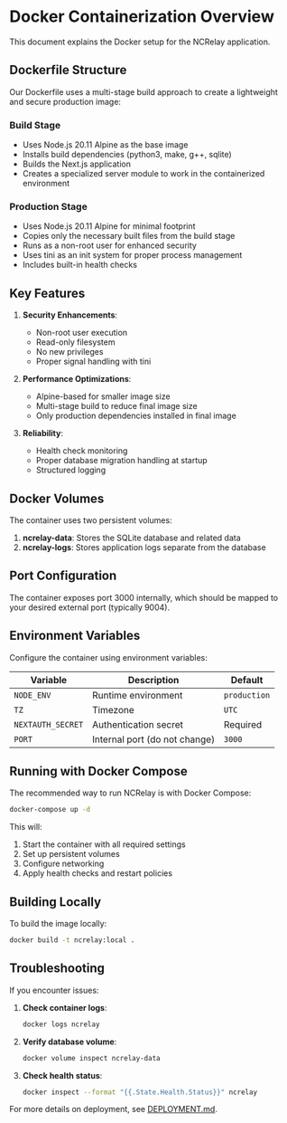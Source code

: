 # Docker Containerization Overview

This document explains the Docker setup for the NCRelay application.

## Dockerfile Structure

Our Dockerfile uses a multi-stage build approach to create a lightweight and secure production image:

### Build Stage
- Uses Node.js 20.11 Alpine as the base image
- Installs build dependencies (python3, make, g++, sqlite)
- Builds the Next.js application
- Creates a specialized server module to work in the containerized environment

### Production Stage
- Uses Node.js 20.11 Alpine for minimal footprint
- Copies only the necessary built files from the build stage
- Runs as a non-root user for enhanced security
- Uses tini as an init system for proper process management
- Includes built-in health checks

## Key Features

1. **Security Enhancements**:
   - Non-root user execution
   - Read-only filesystem
   - No new privileges
   - Proper signal handling with tini

2. **Performance Optimizations**:
   - Alpine-based for smaller image size
   - Multi-stage build to reduce final image size
   - Only production dependencies installed in final image

3. **Reliability**:
   - Health check monitoring
   - Proper database migration handling at startup
   - Structured logging

## Docker Volumes

The container uses two persistent volumes:

1. **ncrelay-data**: Stores the SQLite database and related data
2. **ncrelay-logs**: Stores application logs separate from the database

## Port Configuration

The container exposes port 3000 internally, which should be mapped to your desired external port (typically 9004).

## Environment Variables

Configure the container using environment variables:

| Variable | Description | Default |
|----------|-------------|---------|
| `NODE_ENV` | Runtime environment | `production` |
| `TZ` | Timezone | `UTC` |
| `NEXTAUTH_SECRET` | Authentication secret | Required |
| `PORT` | Internal port (do not change) | `3000` |

## Running with Docker Compose

The recommended way to run NCRelay is with Docker Compose:

```bash
docker-compose up -d
```

This will:
1. Start the container with all required settings
2. Set up persistent volumes
3. Configure networking
4. Apply health checks and restart policies

## Building Locally

To build the image locally:

```bash
docker build -t ncrelay:local .
```

## Troubleshooting

If you encounter issues:

1. **Check container logs**:
   ```bash
   docker logs ncrelay
   ```

2. **Verify database volume**:
   ```bash
   docker volume inspect ncrelay-data
   ```

3. **Check health status**:
   ```bash
   docker inspect --format "{{.State.Health.Status}}" ncrelay
   ```

For more details on deployment, see [DEPLOYMENT.md](./DEPLOYMENT.md).
